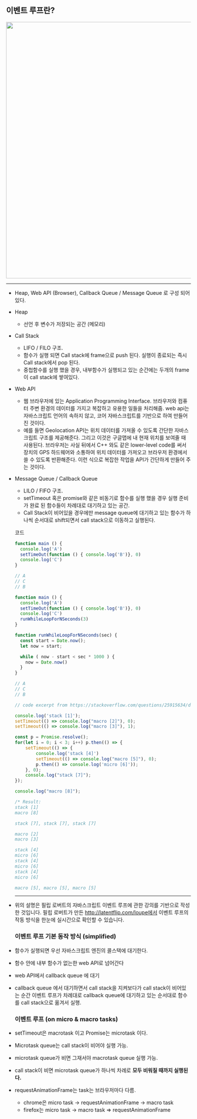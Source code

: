 ## 이벤트 루프란? 

<img src='https://i.imgur.com/rnQEY7o.png' width="700px"/>

---

- Heap, Web API (Browser), Callback Queue / Message Queue 로 구성 되어있다.

- Heap
  
  - 선언 후 변수가 저장되는 공간 (메모리)
  
- Call Stack
  - LIFO / FILO 구조. 
  - 함수가 실행 되면 Call stack에 frame으로 push 된다. 실행이 종료되는 즉시 Call stack에서 pop 된다.
  - 중첩함수를 실행 했을 경우, 내부함수가 실행되고 있는 순간에는 두개의 frame이 call stack에 쌓여있다.

- Web API
  - 웹 브라우저에 있는 Application Programming Interface. 브라우저와 컴퓨터 주변 환경의 데이터를 가지고 복잡하고 유용한 일들을 처리해줌. web api는 자바스크립트 언어의 속하지 않고, 코어 자바스크립트를 기반으로 하여 만들어진 것이다. 
  - 예를 들면 Geolocation API는 위치 데이터를 가져올 수 있도록 간단한 자바스크립트 구조를 제공해준다. 그리고 이것은 구글맵에 내 현재 위치를 보여줄 때 사용된다. 브라우저는 사실 뒤에서 C++ 와도 같은 lower-level code를 써서 장치의 GPS 하드웨어와 소통하여 위치 데이터를 가져오고 브라우저 환경에서 쓸 수 있도록 반환해준다. 이런 식으로 복잡한 작업을 API가 간단하게 만들어 주는 것이다.

- Message Queue / Callback Queue
  - LILO / FIFO 구조.
  - setTimeout 혹은 promise와 같은 비동기로 함수를 실행 했을 경우 실행 준비가 완료 된 함수들이 차례대로 대기하고 있는 공간.
  - Call Stack이 비어있을 경우에만 message queue에 대기하고 있는 함수가 하나씩 순서대로 shift되면서 call stack으로 이동하고 실행된다.

  

  코드

  ```js
  function main () {
    console.log('A')
    setTimeOut(function () { console.log('B')}, 0)
  	console.log('C')
  }
  
  // A
  // C
  // B
  ```

  ```js
  function main () {
    console.log('A')
    setTimeOut(function () { console.log('B')}, 0)
    console.log('C')
    runWhileLoopForNSeconds(3)
  }
  
  function runWhileLoopForNSeconds(sec) {
    const start = Date.now();
    let now = start;
  
  	while ( now - start < sec * 1000 ) {
      now = Date.now()
    }
  }
  
  // A
  // C
  // B
  ```

  ```js
  // code excerpt from https://stackoverflow.com/questions/25915634/difference-between-microtask-and-macrotask-within-an-event-loop-context/25933985#25933985
  
  console.log('stack [1]');
  setTimeout(() => console.log("macro [2]"), 0);
  setTimeout(() => console.log("macro [3]"), 1);
  
  const p = Promise.resolve();
  for(let i = 0; i < 3; i++) p.then(() => {
      setTimeout(() => {
          console.log('stack [4]')
          setTimeout(() => console.log("macro [5]"), 0);
          p.then(() => console.log('micro [6]'));
      }, 0);
      console.log("stack [7]");
  });
  
  console.log("macro [8]");
  
  /* Result:
  stack [1]
  macro [8]
  
  stack [7], stack [7], stack [7]
  
  macro [2]
  macro [3]
  
  stack [4]
  micro [6]
  stack [4]
  micro [6]
  stack [4]
  micro [6]
  
  macro [5], macro [5], macro [5]
  ```

  

  ----

- 위의 설명은 필립 로버트의 자바스크립트 이벤트 루프에 관한 강의를 기반으로 작성한 것입니다. 필립 로버트가 만든 http://latentflip.com/loupe에서 이벤트 루프의 작동 방식을 한눈에 실시간으로 확인할 수 있습니다.  

   

  ### 이벤트 루프 기본 동작 방식 (simplified)

- 함수가 실행되면 우선 자바스크립트 엔진의 콜스택에 대기한다.

- 함수 안에 내부 함수가 없는한 web API로 넘어간다

- web API에서 callback queue 에 대기

- callback queue 에서 대기하면서 call stack을 지켜보다가 call stack이 비어있는 순간 이벤트 루프가 차례대로 callback queue에 대기하고 있는 순서대로 함수를 call stack으로 옮겨서 실행.  

  

  ### 이벤트 루프 (on micro & macro tasks)

- setTimeout은 macrotask 이고 Promise는 microtask 이다.

- Microtask queue는 call stack이 비어야 실행 가능.

- microtask queue가 비면 그재서야 macrotask queue 실행 가능.

- call stack이 비면 microtask queue가 하나씩 차례로 **모두 비워질 때까지 실행된다.**

- requestAnimationFrame는 task는 브라우저마다 다름. 

  - chrome은 micro task -> requestAnimationFrame -> macro task
  - firefox는 micro task -> macro task => requestAnimationFrame

